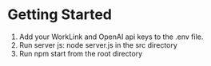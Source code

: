 # Getting Started

1. Add your WorkLink and OpenAI api keys to the .env file.
2. Run server js: node server.js in the src directory
3. Run npm start from the root directory
